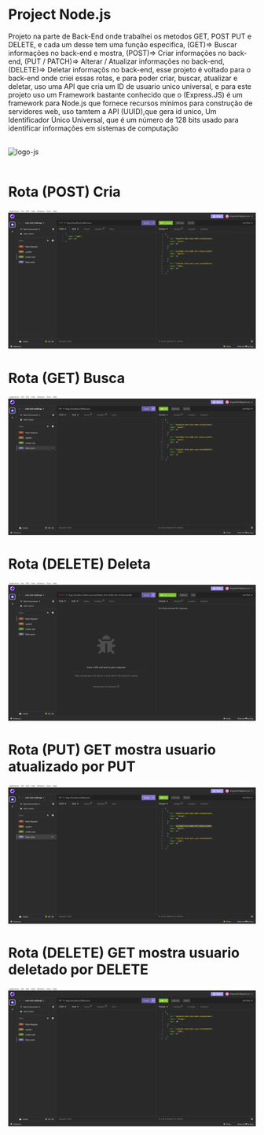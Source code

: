 # Project Node.js

Projeto na parte de Back-End onde trabalhei os metodos GET, POST PUT e DELETE, e cada um desse tem uma função especifica, (GET)=> Buscar informações no back-end e mostra, (POST)=> Criar informações no back-end,
 (PUT / PATCH)=> Alterar / Atualizar informações no back-end, (DELETE)=> Deletar informaçõs no back-end, esse projeto é voltado para o back-end onde criei essas rotas, e para poder criar, buscar, atualizar e deletar, uso uma API que cria um ID de usuario unico universal, e para este projeto uso um Framework bastante conhecido que o (Express.JS) é um framework para Node.js que fornece recursos mínimos para construção de servidores web, uso tamtem a API (UUID),que gera id unico, Um Identificador Único Universal, que é um número de 128 bits usado para identificar informações em sistemas de computação

<br>
<img src="https://img.shields.io/badge/JavaScript-323330?style=for-the-badge&logo=javascript&logoColor=F7DF1E" alt="logo-js">
<br>
<br>
<h1>Rota (POST) Cria</h1>
<img src="./assets/Captura de Tela (51).png">
<br>
<h1>Rota (GET) Busca</h1>
<img src="./assets/Captura de Tela (52).png">
<br>
<h1>Rota (DELETE) Deleta</h1>
<img src="./assets/Captura de Tela (54).png">
<br>
<h1>Rota (PUT) GET mostra usuario atualizado por PUT</h1>
<img src="./assets/Captura de Tela (55).png">
<br>
<h1>Rota (DELETE) GET mostra usuario deletado por DELETE</h1>
<img src="./assets/Captura de Tela (56).png">
<br>
